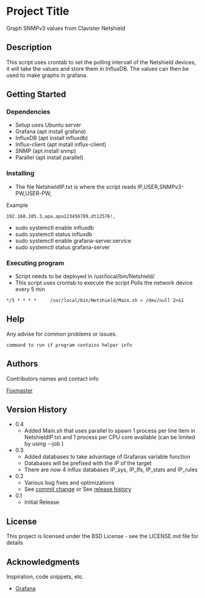 # Project Title

Graph SNMPv3 values from Clavister Netshield

## Description

This script uses crontab to set the polling intervall of the Netshield devices,
it will take the values and store them in InfluxDB. The values can then be used to 
make graphs in grafana.

## Getting Started

### Dependencies

* Setup uses Ubuntu server
* Grafana (apt install grafana)
* InfluxDB (apt install influxdb)
* Influx-client (apt install influx-client)
* SNMP (apt install snmp)
* Parallel (apt install parallel)

### Installing

* The file NetshieldIP.txt is where the script reads IP,USER,SNMPv3-PW,USER-PW,

Example
```
192.168.105.3,apa,apa123456789,dt12576!,
```
* sudo systemctl enable influxdb
* sudo systemctl status influxdb
* sudo systemctl enable grafana-server.service
* sudo systemctl status grafana-server

### Executing program

* Script needs to be deployed in /usr/local/bin/Netshield/
* This script uses crontab to execute the script
Polls the network device every 5 min
```
*/5 * * * *     /usr/local/bin/Netshield/Main.sh > /dev/null 2>&1
```

## Help

Any advise for common problems or issues.
```
command to run if program contains helper info
```

## Authors

Contributors names and contact info

[Foxmaster](pemi@clavister.com)  

## Version History
* 0.4
    * Added Main.sh that uses parallel to spawn 1 process per line item in NetshieldIP.txt
      and 1 process per CPU core available (can be limited by using --job <number>)
* 0.3
    * Added databases to take advantage of Grafanas variable function
    * Databases will be prefixed with the IP of the target
    * There are now 4 influx databases IP_sys, IP_Ifs, IP_stats and IP_rules 
* 0.2
    * Various bug fixes and optimizations
    * See [commit change]() or See [release history]()
* 0.1
    * Initial Release

## License

This project is licensed under the BSD License - see the LICENSE.md file for details

## Acknowledgments

Inspiration, code snippets, etc.
* [Grafana](https://grafana.com/)
